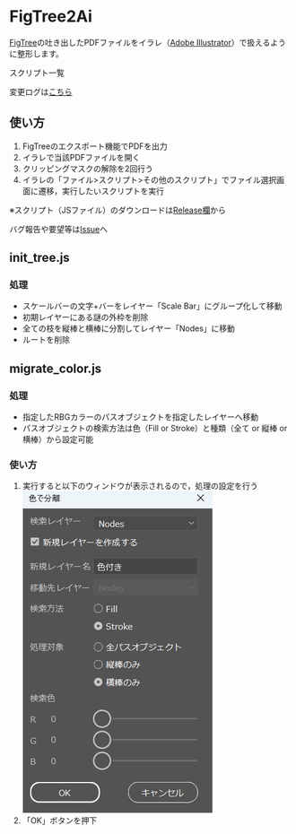 # FigTree2Ai

[FigTree](http://tree.bio.ed.ac.uk/software/figtree/)の吐き出したPDFファイルをイラレ（[Adobe Illustrator](https://www.adobe.com/jp/)）で扱えるように整形します。

スクリプト一覧

変更ログは[こちら](./version_log.md)

## 使い方

1. FigTreeのエクスポート機能でPDFを出力
1. イラレで当該PDFファイルを開く
1. クリッピングマスクの解除を2回行う
1. イラレの「ファイル>スクリプト>その他のスクリプト」でファイル選択画面に遷移，実行したいスクリプトを実行

※スクリプト（JSファイル）のダウンロードは[Release欄](https://github.com/MEMlabo/AU-aLRT/releases)から

バグ報告や要望等は[Issue](https://github.com/MEMlabo/AU-aLRT/issues)へ

## init_tree.js

### 処理

- スケールバーの文字+バーをレイヤー「Scale Bar」にグループ化して移動
- 初期レイヤーにある謎の外枠を削除
- 全ての枝を縦棒と横棒に分割してレイヤー「Nodes」に移動
- ルートを削除

## migrate_color.js

### 処理

- 指定したRBGカラーのパスオブジェクトを指定したレイヤーへ移動
- パスオブジェクトの検索方法は色（Fill or Stroke）と種類（全て or 縦棒 or 横棒）から設定可能

### 使い方

1. 実行すると以下のウィンドウが表示されるので，処理の設定を行う
![img](./docs/images/migrate_color_window.png)
1. 「OK」ボタンを押下
